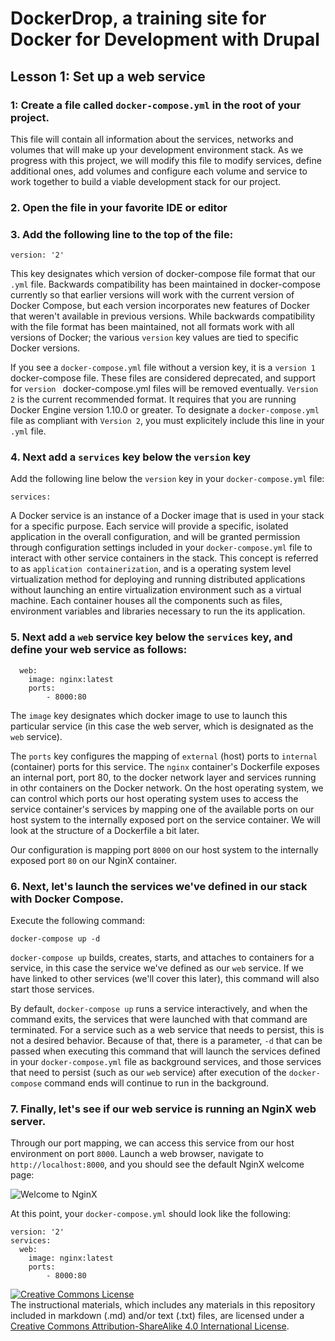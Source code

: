 # DockerDrop, a training site for Docker for Development with Drupal

## Lesson 1:  Set up a web service

### 1: Create a file called `docker-compose.yml` in the root of your project.

This file will contain all information about the services, networks and volumes that will make up your development environment stack.  As we progress with this project, we will modify this file to modify services, define additional ones, add volumes and configure each volume and service to work together to build a viable development stack for our project.

### 2.  Open the file in your favorite IDE or editor

### 3.  Add the following line to the top of the file:

`version: '2'`

This key designates which version of docker-compose file format that our `.yml` file.  Backwards compatibility has been maintained in docker-compose currently so that earlier versions will work with the current version of Docker Compose, but each version incorporates new features of Docker that weren't available in previous versions.  While backwards compatibility with the file format has been maintained, not all formats work with all versions of Docker; the various `version` key values are tied to specific Docker versions.

If you see a `docker-compose.yml` file without a version key, it is a `version 1` docker-compose file.  These files are considered deprecated, and support for `version ` docker-compose.yml files will be removed eventually.  `Version 2` is the current recommended format.  It requires that you are running Docker Engine version 1.10.0 or greater.  To designate a `docker-compose.yml` file as compliant with `Version 2`, you must explicitely include this line in your `.yml` file.

### 4.  Next add a `services` key below the `version` key

Add the following line below the `version` key in your `docker-compose.yml` file:

~~~
services:
~~~
 
A Docker service is an instance of a Docker image that is used in your stack for a specific purpose.  Each service will provide a specific, isolated application in the overall configuration, and will be granted permission through configuration settings included in your `docker-compose.yml` file to interact with other service containers in the stack.  This concept is referred to as `application containerization`, and is a operating system level virtualization method for deploying and running distributed applications without launching an entire virtualization environment such as a virtual machine.  Each container houses all the components such as files, environment variables and libraries necessary to run the its application. 
 
### 5.  Next add a `web` service key below the `services` key, and define your web service as follows:

~~~
  web:
    image: nginx:latest
    ports:
        - 8000:80
~~~

The `image` key designates which docker image to use to launch this particular service (in this case the web server, which is designated as the `web` service).

The `ports` key configures the mapping of `external` (host) ports to `internal` (container) ports for this service.  The `nginx` container's Dockerfile exposes an internal port, port 80, to the docker network layer and services running in othr containers on the Docker network.  On the host operating system, we can control which ports our host operating system uses to access the service container's services by mapping one of the available ports on our host system to the internally exposed port on the service container.  We will look at the structure of a Dockerfile a bit later.

Our configuration is mapping port `8000` on our host system to the internally exposed port `80` on our NginX container.

### 6.  Next, let's launch the services we've defined in our stack with Docker Compose.

Execute the following command:

`docker-compose up -d`

`docker-compose up` builds, creates, starts, and attaches to containers for a service, in this case the service we've defined as our `web` service.  If we have linked to other services (we'll cover this later), this command will also start those services.

By default, `docker-compose up` runs a service interactively, and when the command exits, the services that were launched with that command are terminated.  For a service such as a web service that needs to persist, this is not a desired behavior.  Because of that, there is a parameter, `-d` that can be passed when executing this command that will launch the services defined in your `docker-compose.yml` file as background services, and those services that need to persist (such as our `web` service) after execution of the `docker-compose` command ends will continue to run in the background.

### 7.  Finally, let's see if our web service is running an NginX web server.  

Through our port mapping, we can access this service from our host environment on port `8000`.  Launch a web browser, navigate to `http://localhost:8000`, and you should see the default NginX welcome page:

![Welcome to NginX](https://github.com/lhridley/dockerdrop/raw/01-add-nginx/docs/nginx-welcome.png "Welcome to NginX")

At this point, your `docker-compose.yml` should look like the following:

~~~
version: '2'
services:
  web:
    image: nginx:latest
    ports:
        - 8000:80
~~~


<a rel="license" href="http://creativecommons.org/licenses/by-sa/4.0/"><img alt="Creative Commons License" style="border-width:0" src="https://i.creativecommons.org/l/by-sa/4.0/88x31.png" /></a><br />The instructional materials, which includes any materials in this repository included in markdown (.md) and/or text (.txt) files, are licensed under a <a rel="license" href="http://creativecommons.org/licenses/by-sa/4.0/">Creative Commons Attribution-ShareAlike 4.0 International License</a>.
